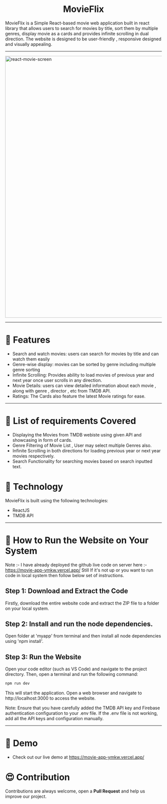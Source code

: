 <h1 align="center">MovieFlix</h1>
MovieFlix is a Simple React-based movie web application built in react library that allows users to search for movies by title, sort them by multiple genres, display movie as a cards and provides infinite scrolling in dual direction. The website is designed to be user-friendly , responsive designed and visually appealing.
<hr/>

<img width="840" alt="react-movie-screen" src="https://github.com/vedankvekhande/Movie_App/assets/30791618/852777b2-9303-4cd9-aae2-7799a3fabbe6">

<hr/>

# 🍿 Features 

- Search and watch movies: users can search for movies by title and can watch them easily
- Genre-wise display: movies can be sorted by genre including multiple genre sorting
- Infinite Scrolling: Provides ability to load movies of previous year and next year once user scrolls in any direction.
- Movie Details: users can view detailed information about each movie , along with genre , director , etc from TMDB API.
- Ratings: The Cards also feature the latest Movie ratings for ease. 

<hr/>

# 🍿 List of requirements Covered
- Displaying the Movies from TMDB webiste using given API and showcasing in form of cards.
- Genre Filtering of Movie List , User may select multiple Genres also.
- Infinite Scrolling in both directions for loading previous year or next year movies respectively.
- Search Functionality for searching movies based on search inputted text.

# 🍿 Technology

MovieFlix is built using the following technologies:

- ReactJS
- TMDB API

<hr/>

# 🍿 How to Run the Website on Your System
Note :- I have already deployed the github live code on server here :- https://movie-app-ymkw.vercel.app/
Still If it's not up or you want to run code in local system then follow below set of instructions. 

## Step 1: Download and Extract the Code

Firstly, download the entire website code and extract the ZIP file to a folder on your local system.

## Step 2: Install and run the node dependencies.

Open folder at 'myapp' from terminal and then install all node dependencies using 'npm install'.


## Step 3: Run the Website

Open your code editor (such as VS Code) and navigate to the project directory. Then, open a terminal and run the following command:

```bash
npm run dev
```
This will start the application. Open a web browser and navigate to http://localhost:3000 to access the website.

Note: Ensure that you have carefully added the TMDB API key and Firebase authentication configuration to your .env file. If the .env file is not working, add all the API keys and configuration manually.

<hr/>

# 🍿 Demo 

- Check out our live demo at https://movie-app-ymkw.vercel.app/ 



# 😍 Contribution
Contributions are always welcome, open a **Pull Request** and help us improve our project.
